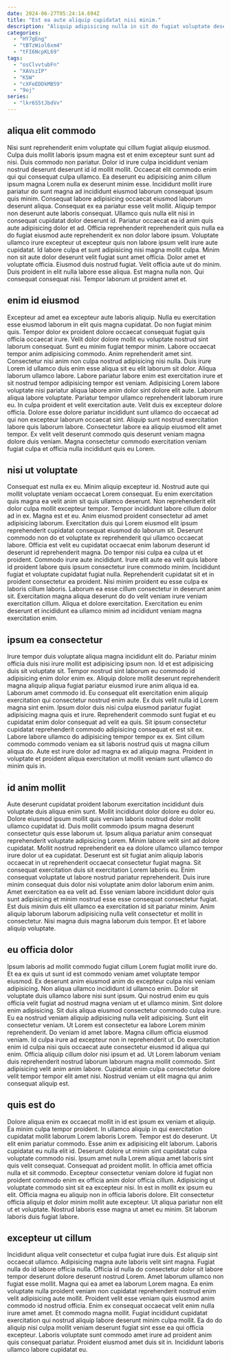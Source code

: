 ```yaml
---
date: 2024-06-27T05:24:14.694Z
title: "Est ea aute aliquip cupidatat nisi minim."
description: "Aliquip adipisicing nulla in sit do fugiat voluptate deserunt veniam non cupidatat occaecat aliqua laboris cupidatat. Et ad officia ex cillum dolor ullamco nostrud sunt consectetur laboris."
categories:
  - "HY7gEng"
  - "tBTzWiol6xm4"
  - "tFI6NcpKL69"
tags:
  - "osClvvtubFn"
  - "XAVszIP"
  - "K5W"
  - "cXFeEDDkMB59"
  - "9oj"
series:
  - "lkr6S5tJbdVv"
---
```



## aliqua elit commodo

Nisi sunt reprehenderit enim voluptate qui cillum fugiat aliquip eiusmod. Culpa duis mollit laboris ipsum magna est et enim excepteur sunt sunt ad nisi. Duis commodo non pariatur. Dolor id irure culpa incididunt veniam nostrud deserunt deserunt id id mollit mollit. Occaecat elit commodo enim qui qui consequat culpa ullamco. Ea deserunt eu adipisicing anim cillum ipsum magna Lorem nulla ex deserunt minim esse. Incididunt mollit irure pariatur do sunt magna ad incididunt eiusmod laborum consequat ipsum quis minim. Consequat labore adipisicing occaecat eiusmod laborum deserunt aliqua.
Consequat ex ea pariatur esse velit mollit. Aliquip tempor non deserunt aute laboris consequat. Ullamco quis nulla elit nisi in consequat cupidatat dolor deserunt id. Pariatur occaecat ea id anim quis aute adipisicing dolor et ad. Officia reprehenderit reprehenderit quis nulla ea do fugiat eiusmod aute reprehenderit ex non dolor labore ipsum. Voluptate ullamco irure excepteur ut excepteur quis non labore ipsum velit irure aute cupidatat. Id labore culpa et sunt adipisicing nisi magna mollit culpa.
Minim non sit aute dolor deserunt velit fugiat sunt amet officia. Dolor amet et voluptate officia. Eiusmod duis nostrud fugiat. Velit officia aute ut do minim. Duis proident in elit nulla labore esse aliqua. Est magna nulla non. Qui consequat consequat nisi. Tempor laborum ut proident amet et.

## enim id eiusmod

Excepteur ad amet ea excepteur aute laboris aliquip. Nulla eu exercitation esse eiusmod laborum in elit quis magna cupidatat. Do non fugiat minim quis. Tempor dolor ex proident dolore occaecat consequat fugiat quis officia occaecat irure. Velit dolor dolore mollit eu voluptate nostrud sint laborum consequat. Sunt eu minim fugiat tempor minim.
Labore occaecat tempor anim adipisicing commodo. Anim reprehenderit amet sint. Consectetur nisi anim non culpa nostrud adipisicing nisi nulla. Duis irure Lorem id ullamco duis enim esse aliqua sit eu elit laborum sit dolor. Aliqua laborum ullamco labore. Labore pariatur labore enim est exercitation irure et sit nostrud tempor adipisicing tempor est veniam. Adipisicing Lorem labore voluptate nisi pariatur aliqua labore anim dolor sint dolore elit aute. Laborum aliqua labore voluptate.
Pariatur tempor ullamco reprehenderit laborum irure eu. In culpa proident et velit exercitation aute. Velit duis ex excepteur dolore officia. Dolore esse dolore pariatur incididunt sunt ullamco do occaecat ad qui non excepteur laborum occaecat sint. Aliquip sunt nostrud exercitation labore quis laborum labore. Consectetur labore ea aliquip eiusmod elit amet tempor. Ex velit velit deserunt commodo quis deserunt veniam magna dolore duis veniam. Magna consectetur commodo exercitation veniam fugiat culpa et officia nulla incididunt quis eu Lorem.

## nisi ut voluptate

Consequat est nulla ex eu. Minim aliquip excepteur id. Nostrud aute qui mollit voluptate veniam occaecat Lorem consequat. Eu enim exercitation quis magna ea velit anim sit quis ullamco deserunt. Non reprehenderit elit dolor culpa mollit excepteur tempor. Tempor incididunt labore cillum dolor ad in ex. Magna est et eu.
Anim eiusmod proident consectetur ad amet adipisicing laborum. Exercitation duis qui Lorem eiusmod elit ipsum reprehenderit cupidatat consequat eiusmod do laborum sit. Deserunt commodo non do et voluptate ex reprehenderit qui ullamco occaecat labore. Officia est velit eu cupidatat occaecat enim laborum deserunt id deserunt id reprehenderit magna. Do tempor nisi culpa ea culpa ut et proident. Commodo irure aute incididunt. Irure elit aute ea velit quis labore id proident labore quis ipsum consectetur irure commodo minim.
Incididunt fugiat et voluptate cupidatat fugiat nulla. Reprehenderit cupidatat sit et in proident consectetur ea proident. Nisi minim proident eu esse culpa ex laboris cillum laboris. Laborum ea esse cillum consectetur in deserunt anim sit. Exercitation magna aliqua deserunt do do velit veniam irure veniam exercitation cillum. Aliqua et dolore exercitation. Exercitation eu enim deserunt et incididunt ea ullamco minim ad incididunt veniam magna exercitation enim.

## ipsum ea consectetur

Irure tempor duis voluptate aliqua magna incididunt elit do. Pariatur minim officia duis nisi irure mollit est adipisicing ipsum non. Id et est adipisicing duis sit voluptate sit. Tempor nostrud sint laborum eu commodo id adipisicing enim dolor enim ex. Aliquip dolore mollit deserunt reprehenderit magna aliquip aliqua fugiat pariatur eiusmod irure anim aliqua id ea.
Laborum amet commodo id. Eu consequat elit exercitation enim aliquip exercitation qui consectetur nostrud enim aute. Ex duis velit nulla id Lorem magna sint enim. Ipsum dolor duis nisi culpa eiusmod pariatur fugiat adipisicing magna quis et irure. Reprehenderit commodo sunt fugiat et eu cupidatat enim dolor consequat ad velit ea quis. Sit ipsum consectetur cupidatat reprehenderit commodo adipisicing consequat et est sit ex.
Labore labore ullamco do adipisicing tempor tempor ex ex. Sint cillum commodo commodo veniam ea sit laboris nostrud quis ut magna cillum aliqua do. Aute est irure dolor ad magna ex ad aliquip magna. Proident in voluptate et proident aliqua exercitation ut mollit veniam sunt ullamco do minim quis in.

## id anim mollit

Aute deserunt cupidatat proident laborum exercitation incididunt duis voluptate duis aliqua enim sunt. Mollit incididunt dolor dolore eu dolor eu. Dolore eiusmod ipsum mollit quis veniam laboris nostrud dolor mollit ullamco cupidatat id. Duis mollit commodo ipsum magna deserunt consectetur quis esse laborum ut. Ipsum aliqua pariatur anim consequat reprehenderit voluptate adipisicing Lorem. Minim labore velit sint ad dolore cupidatat.
Mollit nostrud reprehenderit ea ea dolore ullamco ullamco tempor irure dolor ut ea cupidatat. Deserunt est sit fugiat anim aliquip laboris occaecat in ut reprehenderit occaecat consectetur fugiat magna. Sit consequat exercitation duis sit exercitation Lorem laboris eu. Enim consequat voluptate ut labore nostrud pariatur reprehenderit. Duis irure minim consequat duis dolor nisi voluptate anim dolor laborum enim anim. Amet exercitation ea ea velit ad. Esse veniam labore incididunt dolor quis sunt adipisicing et minim nostrud esse esse consequat consectetur fugiat.
Est duis minim duis elit ullamco ea exercitation id sit pariatur minim. Anim aliquip laborum laborum adipisicing nulla velit consectetur et mollit in consectetur. Nisi magna duis magna laborum duis tempor. Et et labore aliquip voluptate.

## eu officia dolor

Ipsum laboris ad mollit commodo fugiat cillum Lorem fugiat mollit irure do. Et ea ex quis ut sunt id est commodo veniam amet voluptate tempor eiusmod. Ex deserunt anim eiusmod anim do excepteur culpa nisi veniam adipisicing. Non aliqua ullamco incididunt id ullamco enim. Dolor sit voluptate duis ullamco labore nisi sunt ipsum. Qui nostrud enim eu quis officia velit fugiat ad nostrud magna veniam ut et ullamco minim. Sint dolore enim adipisicing.
Sit duis aliqua eiusmod consectetur commodo culpa irure. Eu ea nostrud veniam aliquip adipisicing nulla velit adipisicing. Sunt elit consectetur veniam. Ut Lorem est consectetur ea labore Lorem minim reprehenderit. Do veniam id amet labore. Magna cillum officia eiusmod veniam. Id culpa irure ad excepteur non in reprehenderit ut. Do exercitation enim id culpa nisi quis occaecat aute consectetur eiusmod id aliqua qui enim.
Officia aliquip cillum dolor nisi ipsum et ad. Ut Lorem laborum veniam duis reprehenderit nostrud laborum laborum magna mollit commodo. Sint adipisicing velit anim anim labore. Cupidatat enim culpa consectetur dolore velit tempor tempor elit amet nisi. Nostrud veniam ut elit magna qui anim consequat aliquip est.

## quis est do

Dolore aliqua enim ex occaecat mollit in id est ipsum ex veniam et aliquip. Ea minim culpa tempor proident. In ullamco aliquip in qui exercitation cupidatat mollit laborum Lorem laboris Lorem. Tempor est do deserunt. Ut elit enim pariatur commodo. Esse anim ex adipisicing elit laborum.
Laboris cupidatat eu nulla elit id. Deserunt dolore ut minim sint cupidatat culpa voluptate commodo nisi. Ipsum amet nulla Lorem aliqua amet laboris sint quis velit consequat. Consequat ad proident mollit. In officia amet officia nulla et sit commodo. Excepteur consectetur veniam dolore id fugiat non proident commodo enim ex officia anim dolor officia cillum. Adipisicing ut voluptate commodo sint sit ea excepteur nisi. In est in mollit ex ipsum eu elit.
Officia magna eu aliquip non in officia laboris dolore. Elit consectetur officia aliquip et dolor minim mollit aute excepteur. Ut aliqua pariatur non elit ut et voluptate. Nostrud laboris esse magna ut amet eu minim. Sit laborum laboris duis fugiat labore.

## excepteur ut cillum

Incididunt aliqua velit consectetur et culpa fugiat irure duis. Est aliquip sint occaecat ullamco. Adipisicing magna aute laboris velit sint magna. Fugiat nulla do id labore officia nulla.
Officia id nulla do consectetur dolor sit labore tempor deserunt dolore deserunt nostrud Lorem. Amet laborum ullamco non fugiat esse mollit. Magna qui ea amet ea laborum Lorem magna. Ea enim voluptate nulla proident veniam non cupidatat reprehenderit nostrud enim velit adipisicing aute mollit. Proident velit esse veniam quis eiusmod anim commodo id nostrud officia. Enim ex consequat occaecat velit enim nulla irure amet amet. Et commodo magna mollit.
Fugiat incididunt cupidatat exercitation qui nostrud aliquip labore deserunt minim culpa mollit. Ea do do aliquip nisi culpa mollit veniam deserunt fugiat sint esse ea qui officia excepteur. Laboris voluptate sunt commodo amet irure ad proident anim quis consequat pariatur. Proident eiusmod amet duis sit in. Incididunt laboris ullamco labore cupidatat eu.

